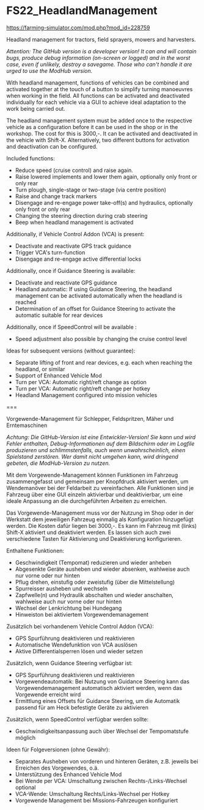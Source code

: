 # FS22_HeadlandManagement
https://farming-simulator.com/mod.php?mod_id=228759

Headland management for tractors, field sprayers, mowers and harvesters.

*Attention: The GitHub version is a developer version! It can and will contain bugs, produce debug information (on-screen or logged) and in the worst case, even if unlikely, destroy a savegame.*
*Those who can't handle it are urged to use the ModHub version.*

With headland management, functions of vehicles can be combined and activated together at the touch of a button to simplify turning manoeuvres when working in the field. All functions can be activated and deactivated individually for each vehicle via a GUI to achieve ideal adaptation to the work being carried out.

The headland management system must be added once to the respective vehicle as a configuration before it can be used in the shop or in the workshop. The cost for this is 3000,-.
It can be activated and deactivated in the vehicle with Shift-X. Alternatively, two different buttons for activation and deactivation can be configured.

Included functions:
- Reduce speed (cruise control) and raise again.
- Raise lowered implements and lower them again, optionally only front or only rear
- Turn plough, single-stage or two-stage (via centre position)
- Raise and change track markers
- Disengage and re-engage power take-off(s) and hydraulics, optionally only front or only rear
- Changing the steering direction during crab steering
- Beep when headland management is activated

Additionally, if Vehicle Control Addon (VCA) is present:
- Deactivate and reactivate GPS track guidance
- Trigger VCA's turn-function
- Disengage and re-engage active differential locks

Additionally, once if Guidance Steering is available: 
- Deactivate and reactivate GPS guidance
- Headland automatic: If using Guidance Steering, the headland management can be activated automatically when the headland is reached
- Determination of an offset for Guidance Steering to activate the automatic suitable for rear devices 

Additionally, once if SpeedControl will be available :
- Speed adjustment also possible by changing the cruise control level

Ideas for subsequent versions (without guarantee):
- Separate lifting of front and rear devices, e.g. each when reaching the headland, or similar
- Support of Enhanced Vehicle Mod
- Turn per VCA: Automatic right/reft change as option
- Turn per VCA: Automatic right/reft change per hotkey 
- Headland Management configured into mission vehicles

===

Vorgewende-Management für Schlepper, Feldspritzen, Mäher und Erntemaschinen

*Achtung: Die GitHub-Version ist eine Entwickler-Version! Sie kann und wird Fehler enthalten, Debug-Informationen auf dem Bildschirm oder im Logfile produzieren und schlimmstenfalls, auch wenn unwahrscheinlich, einen Spielstand zerstören.*
*Wer damit nicht umgehen kann, wird dringend gebeten, die ModHub-Version zu nutzen.*

Mit dem Vorgewende-Management können Funktionen im Fahrzeug zusammengefasst und gemeinsam per Knopfdruck aktiviert werden, um Wendemanöver bei der Feldarbeit zu vereinfachen. Alle Funktionen sind je Fahrzeug über eine GUI einzeln aktivierbar und deaktivierbar, um eine ideale Anpassung an die durchgeführten Arbeiten zu erreichen.

Das Vorgewende-Management muss vor der Nutzung im Shop oder in der Werkstatt dem jeweiligen Fahrzeug einmalig als Konfiguration hinzugefügt werden. Die Kosten dafür liegen bei 3000,-. Es kann im Fahrzeug mit (links) Shift-X aktiviert und deaktiviert werden. Es lassen sich auch zwei verschiedene Tasten für Aktivierung und Deaktivierung konfigurieren.

Enthaltene Funktionen:
- Geschwindigkeit (Tempomat) reduzieren und wieder anheben
- Abgesenkte Geräte ausheben und wieder absenken, wahlweise auch nur vorne oder nur hinten
- Pflug drehen, einstufig oder zweistufig (über die Mittelstellung)
- Spurreisser ausheben und wechseln
- Zapfwelle(n) und Hydraulik abschalten und wieder anschalten, wahlweise auch nur vorne oder nur hinten
- Wechsel der Lenkrichtung bei Hundegang
- Hinweiston bei aktiviertem Vorgewendemanagement

Zusätzlich bei vorhandenem Vehicle Control Addon (VCA):
- GPS Spurführung deaktivieren und reaktivieren
- Automatische Wendefunktion von VCA auslösen
- Aktive Differentialsperren lösen und wieder setzen

Zusätzlich, wenn Guidance Steering verfügbar ist:
- GPS Spurführung deaktivieren und reaktivieren
- Vorgewendeautomatik: Bei Nutzung von Guidance Steering kann das Vorgewendemanagement automatisch aktiviert werden, wenn das Vorgewende erreicht wird
- Ermittlung eines Offsets für Guidance Steering, um die Automatik passend für am Heck befestigte Geräte zu aktivieren

Zusätzlich, wenn SpeedControl verfügbar werden sollte:
- Geschwindigkeitsanpassung auch über Wechsel der Tempomatstufe möglich

Ideen für Folgeversionen (ohne Gewähr):
- Separates Ausheben von vorderen und hinteren Geräten, z.B. jeweils bei Erreichen des Vorgewendes, o.ä.
- Unterstützung des Enhanced Vehicle Mod
- Bei Wende per VCA: Umschaltung zwischen Rechts-/Links-Wechsel optional
- VCA-Wende: Umschaltung Rechts/Links-Wechsel per Hotkey 
- Vorgewende Management bei Missions-Fahrzeugen konfiguriert

